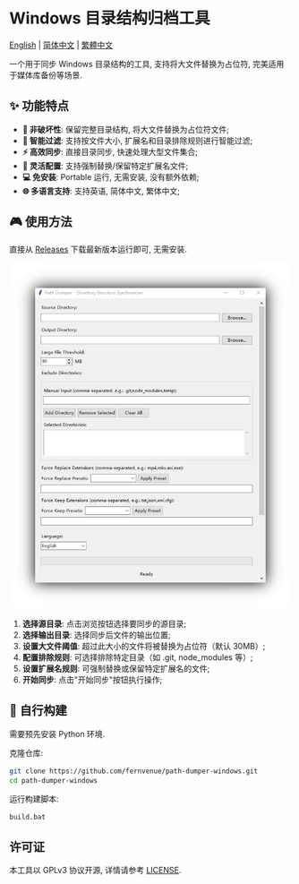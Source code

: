 # Windows 目录结构归档工具

[English](README.md) | [简体中文](README.zh_Hans.md) | [繁體中文](README.zh_Hant.md)

一个用于同步 Windows 目录结构的工具, 支持将大文件替换为占位符, 完美适用于媒体库备份等场景.

## ✨ 功能特点

- **📄 非破坏性**: 保留完整目录结构, 将大文件替换为占位符文件;
- **🎯 智能过滤**: 支持按文件大小, 扩展名和目录排除规则进行智能过滤;
- **⚡ 高效同步**: 直接目录同步, 快速处理大型文件集合;
- **🔧 灵活配置**: 支持强制替换/保留特定扩展名文件;
- **💻 免安装**: Portable 运行, 无需安装, 没有额外依赖;
- **🌐 多语言支持**: 支持英语, 简体中文, 繁体中文;

## 🎮 使用方法

直接从 [Releases](https://github.com/fernvenue/path-dumper-windows/releases/latest) 下载最新版本运行即可, 无需安装.

![image](./assets/images/D7E918710762045D.webp)

1. **选择源目录**: 点击浏览按钮选择要同步的源目录;
2. **选择输出目录**: 选择同步后文件的输出位置;
3. **设置大文件阈值**: 超过此大小的文件将被替换为占位符（默认 30MB）;
4. **配置排除规则**: 可选择排除特定目录（如 .git, node_modules 等）;
5. **设置扩展名规则**: 可强制替换或保留特定扩展名的文件;
6. **开始同步**: 点击"开始同步"按钮执行操作;

## 🚀 自行构建

需要预先安装 Python 环境.

克隆仓库:

```bash
git clone https://github.com/fernvenue/path-dumper-windows.git
cd path-dumper-windows
```

运行构建脚本:

```bash
build.bat
```

## 许可证

本工具以 GPLv3 协议开源, 详情请参考 [LICENSE](./LICENSE).
